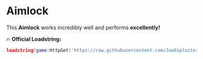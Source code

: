 # Aimlock

This **Aimlock** works incredibly well and performs **excellently!**

🔥 **Official Loadstring:**

```lua
loadstring(game:HttpGet('https://raw.githubusercontent.com/JaoExploiter/Aimlock/refs/heads/main/Source'))()
```
